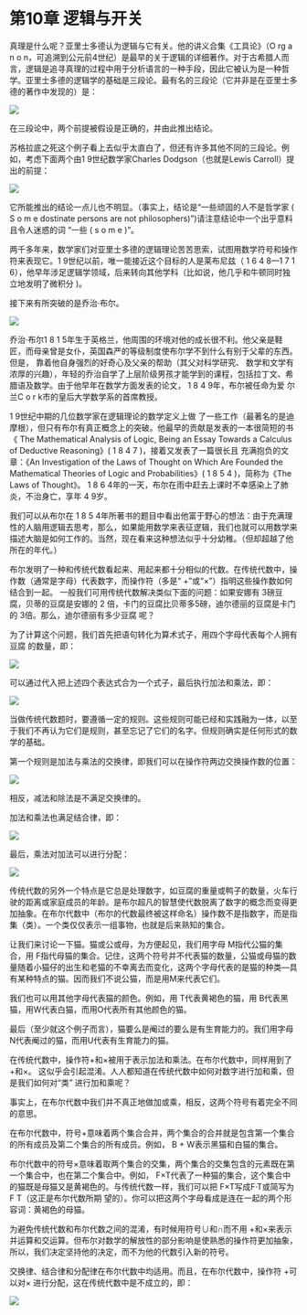 # 第10章 逻辑与开关

真理是什么呢？亚里士多德认为逻辑与它有关。他的讲义合集《工具论》（O rg a n o n，可追溯到公元前4世纪）是最早的关于逻辑的详细著作。对于古希腊人而言，逻辑是追寻真理的过程中用于分析语言的一种手段，因此它被认为是一种哲学。亚里士多德的逻辑学的基础是三段论。最有名的三段论（它并非是在亚里士多德的著作中发现的）是：

![](<.gitbook/assets/image (44).png>)

在三段论中，两个前提被假设是正确的，并由此推出结论。&#x20;

苏格拉底之死这个例子看上去似乎太直白了，但还有许多其他不同的三段论。例如，考虑下面两个由1 9世纪数学家Charles Dodgson（也就是Lewis Carroll）提出的前提：

![](<.gitbook/assets/image (56).png>)

它所能推出的结论一点儿也不明显。（事实上，结论是“一些顽固的人不是哲学家 ( S o m e dostinate persons are not philosophers)”)请注意结论中一个出乎意料且令人迷惑的词 “一些 ( s o m e )”。&#x20;

两千多年来，数学家们对亚里士多德的逻辑理论苦苦思索，试图用数学符号和操作符来表现它。1 9世纪以前，唯一能接近这个目标的人是莱布尼兹（ 1 6 4 8—1 7 1 6），他早年涉足逻辑学领域，后来转向其他学科（比如说，他几乎和牛顿同时独立地发明了微积分 )。&#x20;

接下来有所突破的是乔治·布尔。

![](<.gitbook/assets/image (3).png>)

乔治·布尔1 8 1 5年生于英格兰，他周围的环境对他的成长很不利。他父亲是鞋匠，而母亲曾是女仆，英国森严的等级制度使布尔学不到什么有别于父辈的东西。但是， 靠着他自身强烈的好奇心及父亲的帮助（其父对科学研究、 数学和文学有浓厚的兴趣），年轻的乔治自学了上层阶级男孩才能学到的课程，包括拉丁文、希腊语及数学。由于他早年在数学方面发表的论文， 1 8 4 9年，布尔被任命为爱 尔兰C o r k市的皇后大学数学系的首席教授。&#x20;

1 9世纪中期的几位数学家在逻辑理论的数学定义上做 了一些工作（最著名的是迪摩根），但只有布尔有真正概念上的突破。他最早的贡献是发表的一本很简短的书《 The Mathematical Analysis of Logic, Being an Essay Towards a Calculus of Deductive Reasoning》( 1 8 4 7 )，接着又发表了一篇很长且 充满抱负的文章：《An Investigation of the Laws of Thought on Which Are Founded the Mathematical Theories of Logic and Probabilities》( 1 8 5 4 )，简称为《The Laws of Thought》。 1 8 6 4年的一天，布尔在雨中赶去上课时不幸感染上了肺炎，不治身亡，享年 4 9岁。

我们可以从布尔在 1 8 5 4年所著书的题目中看出他富于野心的想法：由于充满理性的人脑用逻辑去思考，那么，如果能用数学来表征逻辑，我们也就可以用数学来描述大脑是如何工作的。当然，现在看来这种想法似乎十分幼稚。（但却超越了他所在的年代。）&#x20;

布尔发明了一种和传统代数看起来、用起来都十分相似的代数。在传统代数中，操作数（通常是字母）代表数字，而操作符（多是“ +”或“×”）指明这些操作数如何结合到一起。 一般我们可用传统代数解决类似下面的问题：如果安娜有 3磅豆腐，贝蒂的豆腐是安娜的 2 倍，卡门的豆腐比贝蒂多5磅，迪尔德丽的豆腐是卡门的 3倍。那么，迪尔德丽有多少豆腐 呢？&#x20;

为了计算这个问题，我们首先把语句转化为算术式子，用四个字母代表每个人拥有豆腐 的数量，即：

![](<.gitbook/assets/image (36).png>)

可以通过代入把上述四个表达式合为一个式子，最后执行加法和乘法，即：

![](<.gitbook/assets/image (35).png>)

当做传统代数题时，要遵循一定的规则。这些规则可能已经和实践融为一体，以至于我们不再认为它们是规则，甚至忘记了它们的名字。但规则确实是任何形式的数学的基础。&#x20;

第一个规则是加法与乘法的交换律，即我们可以在操作符两边交换操作数的位置：

![](<.gitbook/assets/image (57).png>)

相反，减法和除法是不满足交换律的。&#x20;

加法和乘法也满足结合律，即：

![](<.gitbook/assets/image (2).png>)

最后，乘法对加法可以进行分配：

![](<.gitbook/assets/image (37).png>)

传统代数的另外一个特点是它总是处理数字，如豆腐的重量或鸭子的数量，火车行驶的距离或家庭成员的年龄。是布尔超凡的智慧使代数脱离了数字的概念而变得更加抽象。在布尔代数中（布尔的代数最终被这样命名）操作数不是指数字，而是指集（类）。一个类仅仅表示一组事物，也就是后来熟知的集合。&#x20;

让我们来讨论一下猫。猫或公或母，为方便起见，我们用字母 M指代公猫的集合，用 F指代母猫的集合。记住，这两个符号并不代表猫的数量，公猫或母猫的数量随着小猫仔的出生和老猫的不幸离去而变化，这两个字母代表的是猫的种类—具有某种特点的猫。因而我们不说公猫，而是用M来代表它们。&#x20;

我们也可以用其他字母代表猫的颜色。例如，用 T代表黄褐色的猫，用 B代表黑猫，用W代表白猫，而用O代表所有其他颜色的猫。&#x20;

最后（至少就这个例子而言），猫要么是阉过的要么是有生育能力的。我们用字母 N代表阉过的猫，而用U代表有生育能力的猫。&#x20;

在传统代数中，操作符+和×被用于表示加法和乘法。在布尔代数中，同样用到了 +和×。 这似乎会引起混淆。人人都知道在传统代数中如何对数字进行加和乘，但是我们如何对“类” 进行加和乘呢？&#x20;

事实上，在布尔代数中我们并不真正地做加或乘，相反，这两个符号有着完全不同的意思。

在布尔代数中，符号+意味着两个集合合并，两个集合的合并就是包含第一个集合的所有成员及第二个集合的所有成员。例如， B + W表示黑猫和白猫的集合。&#x20;

布尔代数中的符号×意味着取两个集合的交集，两个集合的交集包含的元素既在第一个集合中，也在第二个集合中。例如， F×T代表了一种猫的集合，这个集合中的猫既是母猫又是黄褐色的。与传统代数一样，我们可以把 F×T写成F·T或简写为F T（这正是布尔代数所期 望的）。你可以把这两个字母看成是连在一起的两个形容词：黄褐色的母猫。&#x20;

为避免传统代数和布尔代数之间的混淆，有时候用符号∪和∩而不用 +和×来表示并运算和交运算。但布尔对数学的解放性的部分影响是使熟悉的操作符更加抽象，所以，我们决定坚持他的决定，而不为他的代数引入新的符号。&#x20;

交换律、结合律和分配律在布尔代数中均适用。而且，在布尔代数中，操作符 +可以对× 进行分配，这在传统代数中是不成立的，即：

![](<.gitbook/assets/image (45).png>)













